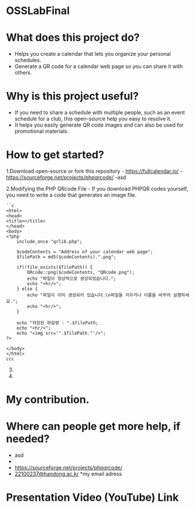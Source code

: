 # OSSLabFinal

What does this project do?
==========================
  - Helps you create a calendar that lets you organize your personal schedules.
  - Generate a QR code for a calendar web page so you can share it with others.

Why is this project useful?
==========================
  - If you need to share a schedule with multiple people, such as an event schedule for a club, this open-source help you easy to resolve it.
  - It helps you easily generate QR code images and can also be used for promotional materials.

How to get started?
==========================
  1.Download open-source or fork this repository 
    - https://fullcalendar.io/
    - https://sourceforge.net/projects/phpqrcode/
    -asd
  
  2.Modifying the PHP QRcode File 
    - If you download PHPQR codes yourself, you need to write a code that generates an image file.
    
    ``c
    <html>
    <head>
    <title></title>
    </head>
    <body>
    <?php
        include_once "qrlib.php";

        $codeContents = "Address of your calendar web page";
        $filePath = md5($codeContents).".png";

        if(!file_exists($filePath)) {
            QRcode::png($codeContents, "QRcode.png");
            echo "파일이 정상적으로 생성되었습니다.";
            echo "<hr/>";
        } else {
            echo "파일이 이미 생성되어 있습니다.\n파일을 지우거나 이름을 바꾸어 실행하세요.";
            echo "<hr/>";
        }

        echo "저장된 파일명 : ".$filePath;
        echo "<hr/>";
        echo "<img src='".$filePath."'/>";
    ?>

    </body>
    </html>
    ccc
  
  3.
  
  4.



My contribution.
==========================



Where can people get more help, if needed?
==========================
  - asd
  -  
  - https://sourceforge.net/projects/phpqrcode/
  - 22100237@handong.ac.kr
    *my email adress


Presentation Video (YouTube) Link
==========================


